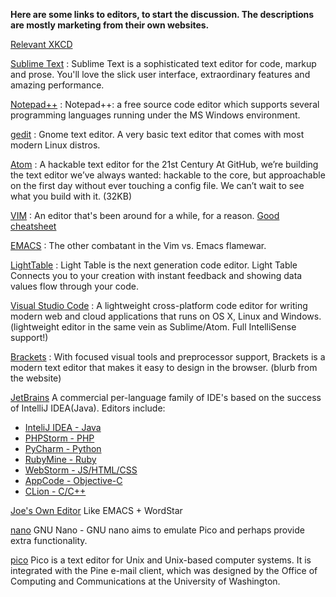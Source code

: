 **Here are some links to editors, to start the discussion.  The descriptions are mostly marketing from their own websites.**

[Relevant XKCD](https://xkcd.com/378/)

[Sublime Text](http://www.sublimetext.com/) : 
Sublime Text is a sophisticated text editor for code, markup and prose. You'll love the slick user interface, extraordinary features and amazing performance.

[Notepad++](https://notepad-plus-plus.org/) : 
Notepad++: a free source code editor which supports several programming languages running under the MS Windows environment.

[gedit](http://www.gedit.org) : Gnome text editor. A very basic text editor that comes with most modern Linux distros.

[Atom](https://atom.io/) : 
A hackable text editor for the 21st Century
At GitHub, we’re building the text editor we’ve always wanted: hackable to the core, but approachable on the first day without ever touching a config file. We can’t wait to see what you build with it. (32KB)

[VIM](http://www.vim.org/) : An editor that's been around for a while, for a reason. [Good cheatsheet](http://vim.rtorr.com/)

[EMACS](http://www.gnu.org/software/emacs/) : The other combatant in the Vim vs. Emacs flamewar.

[LightTable](http://lighttable.com/) :
Light Table is the next generation code editor. Light Table Connects you to your creation with instant feedback and showing data values flow through your code.

[Visual Studio Code](https://code.visualstudio.com/Docs/whyvscode) :  A lightweight cross-platform code editor for writing modern web and cloud applications that runs on OS X, Linux and Windows. (lightweight editor in the same vein as Sublime/Atom. Full IntelliSense support!)

[Brackets](http://brackets.io/) : With focused visual tools and preprocessor support, Brackets is a modern text editor that makes it easy to design in the browser. (blurb from the website)

[JetBrains](https://www.jetbrains.com/) A commercial per-language family of IDE's based on the success of IntelliJ IDEA(Java). Editors include:
* [InteliJ IDEA - Java](https://www.jetbrains.com/idea)
* [PHPStorm - PHP](https://www.jetbrains.com/phpstorm)
* [PyCharm - Python](https://www.jetbrains.com/pycharm)
* [RubyMine - Ruby](https://www.jetbrains.com/ruby)
* [WebStorm - JS/HTML/CSS](https://www.jetbrains.com/webstorm)
* [AppCode - Objective-C](https://www.jetbrains.com/objc)
* [CLion - C/C++](https://www.jetbrains.com/clion)

[Joe's Own Editor](http://joe-editor.sourceforge.net/) Like EMACS + WordStar

[nano](http://www.nano-editor.org/) GNU Nano - GNU nano aims to emulate Pico and perhaps provide extra functionality. 

[pico](http://www.cs.colostate.edu/helpdocs/pico.html) Pico is a text editor for Unix and Unix-based computer systems. It is integrated with the Pine e-mail client, which was designed by the Office of Computing and Communications at the University of Washington.
